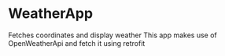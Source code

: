 # WeatherApp
Fetches coordinates and display weather
This app makes use of OpenWeatherApi and fetch it using retrofit
